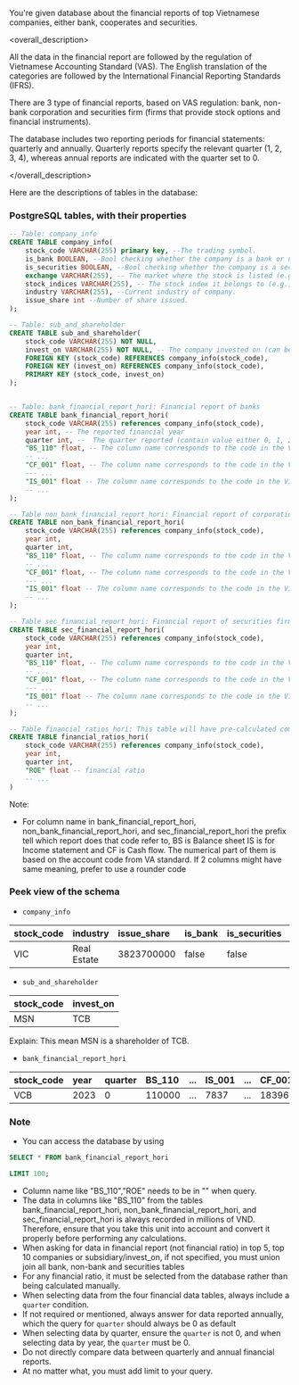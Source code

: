 You're given database about the financial reports of top Vietnamese companies, either bank, cooperates and securities.

<overall_description>

All the data in the financial report are followed by the regulation of Vietnamese Accounting Standard (VAS). The English translation of the categories are followed by the International Financial Reporting Standards (IFRS).

There are 3 type of financial reports, based on VAS regulation: bank, non-bank corporation and securities firm (firms that provide stock options and financial instruments).

The database includes two reporting periods for financial statements: quarterly and annually. Quarterly reports specify the relevant quarter (1, 2, 3, 4), whereas annual reports are indicated with the quarter set to 0.

</overall_description>

Here are the descriptions of tables in the database:

### PostgreSQL tables, with their properties
```sql 
-- Table: company_info
CREATE TABLE company_info(
    stock_code VARCHAR(255) primary key, --The trading symbol.
    is_bank BOOLEAN, --Bool checking whether the company is a bank or not.
    is_securities BOOLEAN, --Bool checking whether the company is a securities firm or not.
    exchange VARCHAR(255), -- The market where the stock is listed (e.g., HOSE, HNX)
    stock_indices VARCHAR(255), -- The stock index it belongs to (e.g., VN30, HNX30)
    industry VARCHAR(255), --Current industry of company. 
    issue_share int --Number of share issued.
);

-- Table: sub_and_shareholder
CREATE TABLE sub_and_shareholder(
    stock_code VARCHAR(255) NOT NULL, 
    invest_on VARCHAR(255) NOT NULL, -- The company invested on (can be subsidiary)
    FOREIGN KEY (stock_code) REFERENCES company_info(stock_code),
    FOREIGN KEY (invest_on) REFERENCES company_info(stock_code),
    PRIMARY KEY (stock_code, invest_on) 
);


-- Table: bank_financial_report_hori: Financial report of banks
CREATE TABLE bank_financial_report_hori(
    stock_code VARCHAR(255) references company_info(stock_code),
    year int, -- The reported financial year
    quarter int, --  The quarter reported (contain value either 0, 1, 2, 3, 4). If the value is 0, that mean the report is for annual report.
    "BS_110" float, -- The column name corresponds to the code in the Vietnamese balance sheet banking standard. The unit of data in this column is always in million (1.000.000) VND.
    -- ... 
    "CF_001" float, -- The column name corresponds to the code in the Vietnamese cashflow statement banking standard. The unit of data in this column is always in million (1.000.000) VND.
    --- ...
    "IS_001" float -- The column name corresponds to the code in the Vietnamese income statement banking standard. The unit of data in this column is always in million (1.000.000) VND.
    -- ...
);

-- Table non_bank_financial_report_hori: Financial report of corporation. 
CREATE TABLE non_bank_financial_report_hori(
    stock_code VARCHAR(255) references company_info(stock_code),
    year int,
    quarter int,
    "BS_110" float, -- The column name corresponds to the code in the Vietnamese balance sheet corporation standard. The unit of data in this column is always in million (1.000.000) VND.
    -- ... 
    "CF_001" float, -- The column name corresponds to the code in the Vietnamese cashflow statement corporation standard. The unit of data in this column is always in million (1.000.000) VND.
    --- ...
    "IS_001" float -- The column name corresponds to the code in the Vietnamese income statement corporation standard. The unit of data in this column is always in million (1.000.000) VND.
    -- ...
);

-- Table sec_financial_report_hori: Financial report of securities firms.
CREATE TABLE sec_financial_report_hori(
    stock_code VARCHAR(255) references company_info(stock_code),
    year int,
    quarter int,
    "BS_110" float, -- The column name corresponds to the code in the Vietnamese balance sheet securities standard. The unit of data in this column is always in million (1.000.000) VND.
    -- ... 
    "CF_001" float, -- The column name corresponds to the code in the Vietnamese cashflow statement securities standard.The unit of data in this column is always in million (1.000.000) VND.
    --- ...
    "IS_001" float -- The column name corresponds to the code in the Vietnamese income statement securities standard. The unit of data in this column is always in million (1.000.000) VND.
    -- ...
);

-- Table financial_ratios_hori: This table will have pre-calculated common Financial Ratio such as ROA, ROE, FCF, etc
CREATE TABLE financial_ratios_hori(
    stock_code VARCHAR(255) references company_info(stock_code),
    year int,
    quarter int,
    "ROE" float -- financial ratio
    -- ...
)

```

Note: 
- For column name in bank_financial_report_hori, non_bank_financial_report_hori, and sec_financial_report_hori the prefix tell which report does that code refer to, BS is Balance sheet IS is for Income statement and CF is Cash flow. The numerical part of them is based on the account code from VA standard. If 2 columns might have same meaning, prefer to use a rounder code

### Peek view of the schema
 - `company_info`

|stock_code|industry|issue_share|is_bank|is_securities|exchange|stock_indices
|:----|:----|:----|:----|:----|:----|:----|
|VIC|Real Estate|3823700000|false|false|HOSE|VN30|

- `sub_and_shareholder`

|stock_code|invest_on|
|:---|:---|
|MSN|TCB|

Explain:
This mean MSN is a shareholder of TCB. 

- `bank_financial_report_hori`

|stock_code|year|quarter|BS_110|...|IS_001|...|CF_001|
|:---|:----|:----|:----|:----|:----|:----|:----|
|VCB|2023|  0 | 110000|...|7837|...| 1839613.198 |


### Note
- You can access the database by using
```sql
SELECT * FROM bank_financial_report_hori

LIMIT 100;
```
- Column name like "BS_110","ROE" needs to be in "" when query.
- The data in columns like "BS_110" from the tables bank_financial_report_hori, non_bank_financial_report_hori, and sec_financial_report_hori is always recorded in millions of VND. Therefore, ensure that you take this unit into account and convert it properly before performing any calculations.
- When asking for data in financial report (not financial ratio) in top 5, top 10 companies or subsidiary/invest_on, if not specified, you must union join all bank, non-bank and securities tables
- For any financial ratio, it must be selected from the database rather than being calculated manually.
- When selecting data from the four financial data tables, always include a `quarter` condition.
- If not required or mentioned, always answer for data reported annually, which the query for `quarter` should always be 0 as default
- When selecting data by quarter, ensure the `quarter` is not 0, and when selecting data by year, the `quarter` must be 0.
- Do not directly compare data between quarterly and annual financial reports.
- At no matter what, you must add limit to your query.